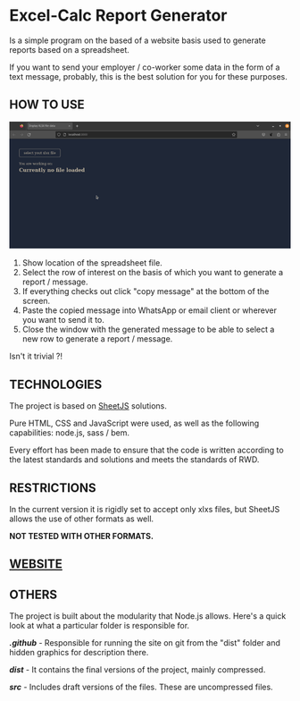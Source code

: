# Excel-Calc Report Generator

Is a simple program on the based of a website basis used to generate reports based on a spreadsheet.

If you want to send your employer / co-worker some data in the form of a text message, probably, this is the best solution for you for these purposes.

## HOW TO USE

![added a gif showing the project](./.github/project_img/Peek%202023-09-01%2003-50.gif)

1. Show location of the spreadsheet file.
2. Select the row of interest on the basis of which you want to generate a report / message.
3. If everything checks out click "copy message" at the bottom of the screen.
4. Paste the copied message into WhatsApp or email client or wherever you want to send it to.
5. Close the window with the generated message to be able to select a new row to generate a report / message.

Isn't it trivial ?!

## TECHNOLOGIES

The project is based on [SheetJS](https://sheetjs.com/) solutions.

Pure HTML, CSS and JavaScript were used, as well as the following capabilities: node.js, sass / bem.

Every effort has been made to ensure that the code is written according to the latest standards and solutions and meets the standards of RWD.

## RESTRICTIONS

In the current version it is rigidly set to accept only xlxs files, but SheetJS allows the use of other formats as well.

**NOT TESTED WITH OTHER FORMATS.**

## **[WEBSITE](https://ricc3.github.io/excel-calc_report_generator/)**

## OTHERS

The project is built about the modularity that Node.js allows.
Here's a quick look at what a particular folder is responsible for.

**_.github_** - Responsible for running the site on git from the "dist" folder and hidden graphics for description there.

**_dist_** - It contains the final versions of the project, mainly compressed.

**_src_** - Includes draft versions of the files. These are uncompressed files.